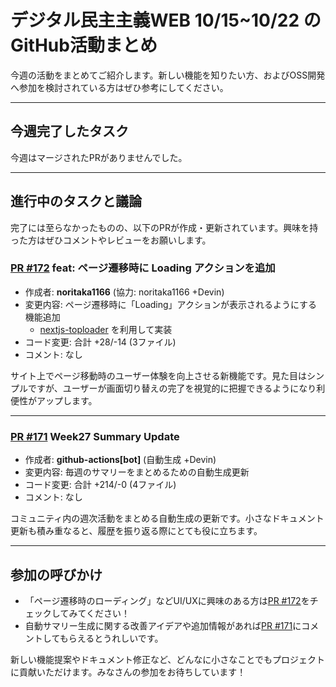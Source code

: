 # デジタル民主主義WEB 10/15~10/22 のGitHub活動まとめ

今週の活動をまとめてご紹介します。新しい機能を知りたい方、およびOSS開発へ参加を検討されている方はぜひ参考にしてください。

---

## 今週完了したタスク

今週はマージされたPRがありませんでした。

---

## 進行中のタスクと議論

完了には至らなかったものの、以下のPRが作成・更新されています。興味を持った方はぜひコメントやレビューをお願いします。

### [PR #172](https://github.com/digitaldemocracy2030/website/pull/172) feat: ページ遷移時に Loading アクションを追加
- 作成者: **noritaka1166** (協力: noritaka1166 +Devin)
- 変更内容: ページ遷移時に「Loading」アクションが表示されるようにする機能追加  
  - [nextjs-toploader](https://www.npmjs.com/package/nextjs-toploader) を利用して実装  
- コード変更: 合計 +28/-14 (3ファイル)  
- コメント: なし  

サイト上でページ移動時のユーザー体験を向上させる新機能です。見た目はシンプルですが、ユーザーが画面切り替えの完了を視覚的に把握できるようになり利便性がアップします。

---

### [PR #171](https://github.com/digitaldemocracy2030/website/pull/171) Week27 Summary Update
- 作成者: **github-actions[bot]** (自動生成 +Devin)
- 変更内容: 毎週のサマリーをまとめるための自動生成更新  
- コード変更: 合計 +214/-0 (4ファイル)  
- コメント: なし  

コミュニティ内の週次活動をまとめる自動生成の更新です。小さなドキュメント更新も積み重なると、履歴を振り返る際にとても役に立ちます。

---

## 参加の呼びかけ

- 「ページ遷移時のローディング」などUI/UXに興味のある方は[PR #172](https://github.com/digitaldemocracy2030/website/pull/172)をチェックしてみてください！  
- 自動サマリー生成に関する改善アイデアや追加情報があれば[PR #171](https://github.com/digitaldemocracy2030/website/pull/171)にコメントしてもらえるとうれしいです。

新しい機能提案やドキュメント修正など、どんなに小さなことでもプロジェクトに貢献いただけます。みなさんの参加をお待ちしています！